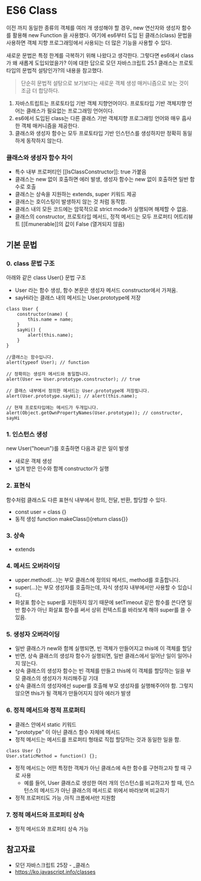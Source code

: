 # ES6 Class
이전 까지 동일한 종류의 객체를 여러 개 생성해야 할 경우, new 연산자와 생성자 함수를 활용해 new Function 을 사용했다.
여기에 es6부터 도입 된 클래스(class) 문법을 사용하면 객체 지향 프로그래밍에서 사용되는 더 많은 기능을 사용할 수 있다.

새로운 문법은 특정 한계를 극복하기 위해 나왔다고 생각한다. 그렇다면 es6에서 class가 왜 새롭게 도입되었을가? 이에 대한 답으로 모던 자바스크립트 25.1 클래스는 프로토타입의 문법적 설탕인가?의 내용을 참고했다.
> 단순히 문법적 설탕으로 보기보다는 새로운 객체 생성 매커니즘으로 보는 것이 조금 더 합당하다.

1. 자바스트립트는 프로토타입 기반 객체 지향언어이다. 프로토타입 기반 객체지향 언어는 클래스가 필요없는 프로그래밍 언어이다.
2. es6에서 도입된 class는 다른 클래스 기반 객체지향 프로그래밍 언어와 매우 흡사한 객체 매커니즘을 제공한다.
3. 클래스와 생성자 함수는 모두 프로토타입 기반 인스턴스를 생성하지만 정확히 동일하게 동작하지 않는다.

### 클래스와 생성자 함수 차이
- 특수 내부 프로퍼티인 [[IsClassConstructor]]: true 가붙음
- 클래스는 new 없이 호출하면 에러 발생, 생성자 함수는 new 없이 호출하면 일반 함수로 호출
- 클래스는 상속을 지원하는 extends, super 키워드 제공
- 클래스는 호이스팅이 발생하지 않는 것 처럼 동작함.
- 클래스 내의 모든 코드에는 암묵적으로 strict mode가 실행되며 해제할 수 없음.
- 클래스의 constructor, 프로토타입 메서드, 정적 메서드는 모두 프로퍼티 어트리뷰트 [[Emunerable]]의 값이 False (열겨되지 않음)

## 기본 문법
### 0. class 문법 구조
아래와 같은 class User{} 문법 구조
- User 라는 함수 생성, 함수 본문은 생성자 메서드 constructor에서 가져옴.
- sayHi라는 클래스 내의 메서드는 User.prototype에 저장
```
class User {
    constructor(name) {
        this.name = name;
    }
    sayHi() {
        alert(this.name);
    }
}

//클래스는 함수입니다.
alert(typeof User); // function

// 정확히는 생성자 메서드와 동일합니다.
alert(User == User.prototype.constructor); // true

// 클래스 내부에서 정의한 메서드는 User.prototype에 저장됩니다.
alert(User.prototype.sayHi); // alert(this.name);

// 현재 프로토타입에는 메서드가 두개입니다.
alert(Object.getOwnPropertyNames(User.prototype)); // constructor, sayHi
```

### 1. 인스턴스 생성
new User("hoeun")를 호출하면 다음과 같은 일이 발생
- 새로운 객체 생성
- 넘겨 받은 인수와 함께 constructor가 실행

### 2. 표현식
함수처럼 클래스도 다른 표현식 내부에서 정의, 전달, 반환, 할당할 수 있다.
- const user = class {}
- 동적 생성 function makeClass(){return class{}}
### 3. 상속
- extends

### 4. 메서드 오버라이딩
- upper.method(...)는  부모 클래스에 정의되 메서드, method를 호출합니다.
- super(...)는 부모 생성자를 호출하는데, 자식 생성자 내부에서만 사용할 수 있습니다.
- 화살표 함수는 super를 지원하지 않기 때문에 setTimeout 같은 함수를 쓴다면 일반 함수가 아닌 화살표 함수를 써서 상위 컨텍스트를 바라보게 해야 super를 쓸 수 있음.

### 5. 생성자 오버라이딩
- 일반 클래스가 new와 함께 실행되면, 빈 객체가 만들어지고 this에 이 객체를 할당
- 반면, 상속 클래스의 생성자 함수가 실행되면, 일반 클래스에서 일어난 일이 일어나지 않는다.
- 상속 클래스의 생성자 함수는 빈 객체를 만들고 this에 이 객체를 할당하는 일을 부모 클래스의 생성자가 처리해주길 기대
- 상속 클래스의 생성자에선 super를 호출해 부모 생성자를 실행해주어야 함. 그렇지 않으면 this가 될 객체가 만들어지지 않아 에러가 발생

### 6. 정적 메서드와 정적 프로퍼티
- 클래스 안에서 static 키워드
- "prototype" 이 아닌 클래스 함수 자체에 메서드
- 정적 메서드는 메서드를 프로퍼티 형태로 직접 할당하는 것과 동일한 일을 함.
```
class User {}
User.staticMethod = function() {};
```
- 정적 메서드는 어떤 특정한 객체가 아닌 클래스에 속한 함수를 구현하고자 할 때 구로 사용
  - 예를 들어, User 클래스로 생성한 여러 개의 인스턴스를 비교하고자 할 때, 인스턴스의 메서드가 아닌 클래스의 메서드로 위에서 바라보며 비교하기
- 정적 프로퍼티도 가능 ,아직 크롬에서만 지원함
### 7. 정적 메서드와 프로퍼티 상속
- 정적 메서드와 프로퍼티 상속 가능

## 참고자료
- 모던 자바스크립트 25장 - _클래스
- https://ko.javascript.info/classes